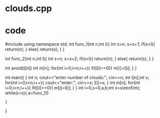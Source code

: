 # clouds.cpp
# code

#include<iostream>
using namespace std;
int func_1(int n,int l){
 	int s=n;
 	s=s+1;
 	if(s>l){
 		return(n);
	 }
	 else{
	 	return(s);
	 }
 }
 
 int func_2(int n,int l){
 	int s=n;
 	s=s+2;
 if(s>l){
 	return(n);
	 }
	else{
	 	return(s);
	 }
 }

int avoid(l[n])
	int m[n];
	for(int i=0;i<n;i++){
		if(l[i]==0){
			m[i]=l[i];
		}
	}
	

 
 int main()
 {
 	int n;
 	cout<<"enter number of clouds:";
 	cin>>n;
 	int l[n];int x;
 	for(int i=0;i<n;i++){
 		cout<<"enter:";
 		cin>>x;
 		l[i]=x;
	}
	int m[n];
	for(int i=0;i<n;i++){
		if(l[i]==0){
			m[i]=l[i];
		}
	}
	int i=0,s=0,a,b;int x=sizeof(m);
	while(i<x){
		a=func_1()
				
	}
	 
 }
